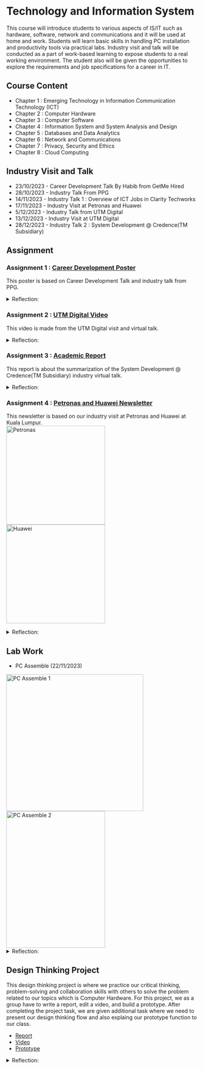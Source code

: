 # Technology and Information System
This course will introduce students to various aspects of IS/IT such as hardware, software, network and communications and it will be used at home and work. Students will learn basic skills in handling PC installation and productivity tools via practical labs. Industry visit and talk will be conducted as a part of work-based learning to expose students to a real working environment. The student also will be given the opportunities to explore the requirements and job specifications for a career in IT.

## Course Content
* Chapter 1 : Emerging Technology in Information Communication Technology (ICT)
* Chapter 2 : Computer Hardware
* Chapter 3 : Computer Software
* Chapter 4 : Information System and System Analysis and Design
* Chapter 5 : Databases and Data Analytics
* Chapter 6 : Network and Communications
* Chapter 7 : Privacy, Security and Ethics
* Chapter 8 : Cloud Computing

## Industry Visit and Talk
* 23/10/2023 - Career Development Talk By Habib from GetMe Hired
* 28/10/2023 - Industry Talk From PPG
* 14/11/2023 - Industry Talk 1 : Overview of ICT Jobs in Clarity Techworks
* 17/11/2023 - Industry Visit at Petronas and Huawei
* 5/12/2023 - Industry Talk from UTM Digital
* 13/12/2023 - Industry Visit at UTM Digital
* 28/12/2023 - Industry Talk 2 : System Development @ Credence(TM Subsidiary)

## Assignment
### Assignment 1 : [Career Development Poster](https://github.com/haani1224/UTM-Year-1-Semester-1/blob/main/technology-and-information-systems/Career%20Development%20Poster%20TIS.pdf)
This poster is based on Career Development Talk and industry talk from PPG.<br>
<details>
<summary>Reflection:</summary>
There is so much knowledge that I have gain from the career development and industry talk from PPG. For example, I get to understand how important it is to precisely write your resume or CV based on qualification resume of most companies in order to make yourself more professional. Furthermore, as these abilities are necessary in the Information and Communication Technology (ICT) field, honing my soft skills such as problem-solving, critical thinking, and technical and non-technical communication is significant.</details>

### Assignment 2 : [UTM Digital Video](https://youtu.be/EDu7X31AlpE)
This video is made from the UTM Digital visit and virtual talk.
<details>
<summary>Reflection:</summary>
</details>

### Assignment 3 : [Academic Report](https://github.com/haani1224/UTM-Year-1-Semester-1/blob/main/technology-and-information-systems/Report_on_Industries_Talk_2a_System_Development_%40_Credence_TM_Subsidiary.pdf)
This report is about the summarization of the System Development @ Credence(TM Subsidiary) industry virtual talk.
<details>
<summary>Reflection:</summary>
</details>

### Assignment 4 : [Petronas and Huawei Newsletter](https://github.com/haani1224/UTM-Year-1-Semester-1/blob/main/technology-and-information-systems/Newsletter%20on%20Industrial%20Visit%20Petronas-Huawei.pdf)
This newsletter is based on our industry visit at Petronas and Huawei at Kuala Lumpur.<br>
<img src=https://github.com/haani1224/UTM-Year-1-Semester-1/assets/148327353/72236eb2-4b87-47aa-9d0a-de536a532700 alt="Petronas" width="260" height="260">
<img src=https://github.com/haani1224/UTM-Year-1-Semester-1/assets/148327353/7b5ccda6-127e-4567-b952-41ae97937483 alt="Huawei" width="260" height="260">
<details>
<summary>Reflection:</summary>
</details>

## Lab Work
* PC Assemble (22/11/2023)
<img src=https://github.com/haani1224/UTM-Year-1-Semester-1/assets/148327353/ae10d504-411c-48c0-8bf7-c05e2be93e87 alt="PC Assemble 1" width="360" height="360">
<img src=https://github.com/haani1224/UTM-Year-1-Semester-1/assets/148327353/7814d08c-573c-4957-9633-3be772503c7e alt="PC Assemble 2" width="260" height="360">
<details>
<summary>Reflection:</summary>
From this lab, I now know how to disassemble and re-assemble PC component and I also know that certain component are sensitive and needed an attentive care to avoid it to be broken such as we can not touch the gold part on the Random Access Memory(RAM) as it can damage the RAM connection to the Central.</details>

## Design Thinking Project
This design thinking project is where we practice our critical thinking, problem-solving and collaboration skills with others to solve the problem related to our topics which is Computer Hardware. For this project, we as a group have to write a report, edit a video, and build a prototype. After completing the project task, we are given additional task where we need to present our design thinking flow and also explaing our prototype function to our class.
* [Report](https://github.com/haani1224/UTM-Year-1-Semester-1/blob/main/technology-and-information-systems/Design%20Thinking%20Report%20(Computer%20Hardware)%20Group%207.pdf)
* [Video](https://youtu.be/14FR-S98dzE)
* [Prototype](https://github.com/haani1224/UTM-Year-1-Semester-1/blob/main/technology-and-information-systems/Prototype%20Watch.com%20(Group%207).mp4)
<details>
<summary>Reflection:</summary>
</details>




